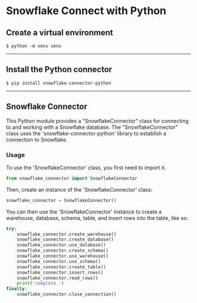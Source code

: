 # Snowflake Connect with Python

## Create a virtual environment
```shell
$ python -m venv venv
```

----------
## Install the Python connector
```shell
$ pip install snowflake-connector-python
```

----------
## Snowflake Connector
This Python module provides a "SnowflakeConnector" class for connecting to and working with a Snowflake database.  The "SnowflakeConnector" class uses the 'snowflake-connector-python' library to establish a connection to Snowflake.

### Usage
To use the 'SnowflakeConnector' class, you first need to import it.
```python
from snowflake_connector import SnowflakeConnector
```

Then, create an instance of the 'SnowflakeConnector' class:
```python
snowflake_connector = SnowflakeConnector()
```

You can then use the 'SnowflakeConnector' instance to create a warehouse, database, schema, table, and insert rows into the table, like so:
```python
try:
    snowflake_connector.create_warehouse()
    snowflake_connector.create_database()
    snowflake_connector.use_database()
    snowflake_connector.create_schema()
    snowflake_connector.use_warehouse()
    snowflake_connector.use_schema()
    snowflake_connector.create_table()
    snowflake_connector.insert_rows()
    snowflake_connector.read_rows()
    print('complete.')
finally:
    snowflake_connector.close_connection()

```